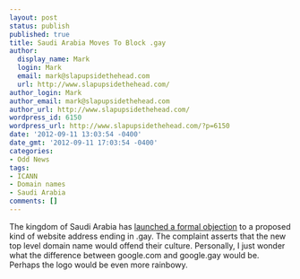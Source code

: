 ```yaml
---
layout: post
status: publish
published: true
title: Saudi Arabia Moves To Block .gay
author:
  display_name: Mark
  login: Mark
  email: mark@slapupsidethehead.com
  url: http://www.slapupsidethehead.com/
author_login: Mark
author_email: mark@slapupsidethehead.com
author_url: http://www.slapupsidethehead.com/
wordpress_id: 6150
wordpress_url: http://www.slapupsidethehead.com/?p=6150
date: '2012-09-11 13:03:54 -0400'
date_gmt: '2012-09-11 17:03:54 -0400'
categories:
- Odd News
tags:
- ICANN
- Domain names
- Saudi Arabia
comments: []
---
```

The kingdom of Saudi Arabia has [launched a formal objection](http://www.computerworlduk.com/news/it-business/3375984/gay-wine-porn-sexy-among-gtlds-objected-by-saudi-arabia/) to a proposed kind of website address ending in .gay. The complaint asserts that the new top level domain name would offend their culture. Personally, I just wonder what the difference between google.com and google.gay would be. Perhaps the logo would be even more rainbowy.

